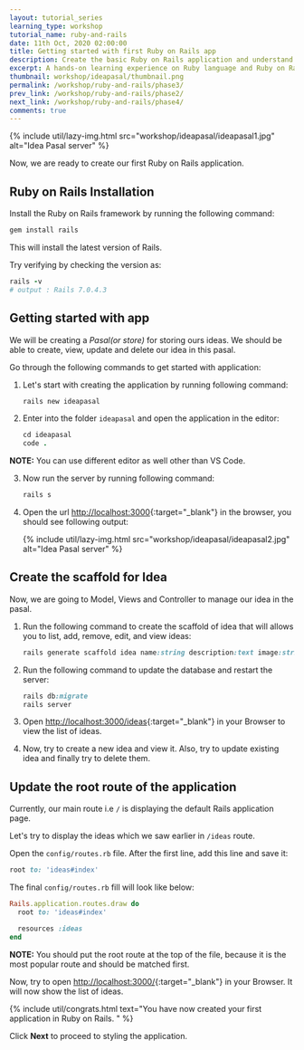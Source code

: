 ```yaml
---
layout: tutorial_series
learning_type: workshop
tutorial_name: ruby-and-rails
date: 11th Oct, 2020 02:00:00
title: Getting started with first Ruby on Rails app
description: Create the basic Ruby on Rails application and understand the CRUD concept
excerpt: A hands-on learning experience on Ruby language and Ruby on Rails framework
thumbnail: workshop/ideapasal/thumbnail.png
permalink: /workshop/ruby-and-rails/phase3/
prev_link: /workshop/ruby-and-rails/phase2/
next_link: /workshop/ruby-and-rails/phase4/
comments: true
---
```


{% include util/lazy-img.html src="workshop/ideapasal/ideapasal1.jpg" alt="Idea Pasal server" %}

Now, we are ready to create our first Ruby on Rails application.

## Ruby on Rails Installation

Install the Ruby on Rails framework by running the following command:

```ruby
gem install rails
```

This will install the latest version of Rails.

Try verifying by checking the version as:

```ruby
rails -v
# output : Rails 7.0.4.3
```

## Getting started with app

We will be creating a _Pasal(or store)_ for storing ours ideas. We should be able to create, view, update and delete our idea in this pasal.

Go through the following commands to get started with application:

1. Let's start with creating the  application by running following command:

    ```ruby
    rails new ideapasal
    ```

2. Enter into the folder `ideapasal` and open the application in the editor:

    ```ruby
    cd ideapasal
    code .
    ```

  __NOTE:__ You can use different editor as well other than VS Code.

3. Now run the server by running following command:

    ```ruby
    rails s
    ```

4. Open the url [http://localhost:3000](http://localhost:3000){:target="_blank"} in the browser, you should see following output:

    {% include util/lazy-img.html src="workshop/ideapasal/ideapasal2.jpg" alt="Idea Pasal server" %}

## Create the scaffold for Idea

Now, we are going to Model, Views and Controller to manage our idea in the pasal.

1. Run the following command to create the scaffold of idea that will allows you to list, add, remove, edit, and view ideas:

    ```ruby
    rails generate scaffold idea name:string description:text image:string
    ```

2. Run the following command to update the database and restart the server:

    ```ruby
    rails db:migrate
    rails server
    ```
3. Open [http://localhost:3000/ideas](http://localhost:3000/ideas){:target="_blank"} in your Browser to view the list of ideas.

4. Now, try to create a new idea and view it. Also, try to update existing idea and finally try to delete them.

## Update the root route of the application

Currently, our main route i.e `/` is displaying the default Rails application page.

Let's try to display the ideas which we saw earlier in `/ideas` route.

Open the `config/routes.rb` file. After the first line, add this line and save it:

```ruby
root to: 'ideas#index'
```

The final `config/routes.rb` fill will look like below:

```ruby
Rails.application.routes.draw do
  root to: 'ideas#index'

  resources :ideas
end
```

__NOTE:__ You should put the root route at the top of the file, because it is the most popular route and should be matched first.

Now, try to open [http://localhost:3000/](http://localhost:3000/){:target="_blank"} in your Browser. It will now show the list of ideas.

{% include util/congrats.html
   text="You have now created your first application in Ruby on Rails. "
%}

Click __Next__ to proceed to styling the application.
